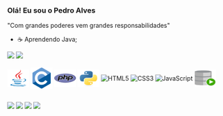 ### Olá! Eu sou o Pedro Alves

"Com grandes poderes vem grandes responsabilidades"

- ☕ Aprendendo Java;

<div>
  <a href="https://github.com/PedroAlvss"></a>
  <img height="180em" src="https://github-readme-stats.vercel.app/api?username=PedroAlvss&show_icons=true&theme=merko&include_all_commits=true&count_private=true"/>
  <img height="180em" src="https://github-readme-stats.vercel.app/api/top-langs/?username=PedroAlvss&layout=compact&langs_count=8&theme=merko"/>
</div>
  
<div style="display: inline_block"><br>
  <img align="center" alt="Java" height="40" width="50" src="https://github.com/devicons/devicon/blob/master/icons/java/java-original.svg">
  <img align="center" alt="C" heinght="40" width="50" src="https://github.com/devicons/devicon/blob/master/icons/c/c-original.svg">
  <img align="center" alt="PHP" height="40" width="50" src="https://github.com/devicons/devicon/blob/master/icons/php/php-original.svg">
  <img align="center" alt="Python" height="40" width="50" src="https://raw.githubusercontent.com/devicons/devicon/master/icons/python/python-original.svg">
  <img align="center" alt="HTML5" height="40" width="50" src="https://cdn.jsdelivr.net/gh/devicons/devicon/icons/html5/html5-original-wordmark.svg"/>
  <img align="center" alt="CSS3" height="40" width="50" src="https://cdn.jsdelivr.net/gh/devicons/devicon/icons/css3/css3-original-wordmark.svg"/>
  <img align="center" alt="JavaScript" height="40" width="50" src="https://cdn.jsdelivr.net/gh/devicons/devicon/icons/javascript/javascript-original.svg"/>
  <img align="center" alt="SQL" height="40" width="50" src="https://github.com/devicons/devicon/blob/master/icons/sqldeveloper/sqldeveloper-original.svg"/>
</div>
  
  ##
  
<div> 
  <a href="https://www.youtube.com/@pedroalves6893" target="_blank"><img src="https://img.shields.io/badge/YouTube-FF0000?style=for-the-badge&logo=youtube&logoColor=white" target="_blank"></a>
  <a href="https://www.instagram.com/pe.alvss_/" target="_blank"><img src="https://img.shields.io/badge/-Instagram-%23E4405F?style=for-the-badge&logo=instagram&logoColor=white" target="_blank"></a> 
  <a href = "mailto:pedaloliver@gmail.com"><img src="https://img.shields.io/badge/-Gmail-%23333?style=for-the-badge&logo=gmail&logoColor=white" target="_blank"></a>
  <a href="https://www.linkedin.com/in/pedro-alves-de-oliveira-699554310/" target="_blank"><img src="https://img.shields.io/badge/-LinkedIn-%230077B5?style=for-the-badge&logo=linkedin&logoColor=white" target="_blank"></a>
</div>
